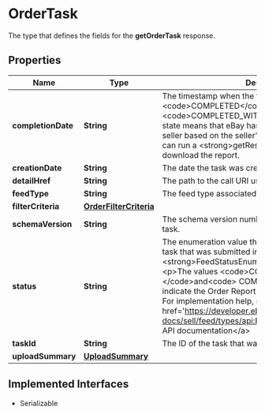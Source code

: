 

# OrderTask

The type that defines the fields for the <b> getOrderTask</b> response.
## Properties

Name | Type | Description | Notes
------------ | ------------- | ------------- | -------------
**completionDate** | **String** | The timestamp when the task went into the &lt;code&gt;COMPLETED&lt;/code&gt; or &lt;code&gt;COMPLETED_WITH_ERROR&lt;/code&gt; state. This state means that eBay has compiled the report for the seller based on the seller’s filter criteria, and the seller can run a &lt;strong&gt;getResultFile&lt;/strong&gt; call to download the report. |  [optional]
**creationDate** | **String** | The date the task was created. |  [optional]
**detailHref** | **String** | The path to the call URI used to retrieve the task. |  [optional]
**feedType** | **String** | The feed type associated with the task. |  [optional]
**filterCriteria** | [**OrderFilterCriteria**](OrderFilterCriteria.md) |  |  [optional]
**schemaVersion** | **String** | The schema version number associated with the create task. |  [optional]
**status** | **String** | The enumeration value that indicates the state of the task that was submitted in the request. See &lt;strong&gt;FeedStatusEnum&lt;/strong&gt; for information. &lt;p&gt;The values &lt;code&gt;COMPLETED &lt;/code&gt;and&lt;code&gt; COMPLETED_WITH_ERROR&lt;/code&gt; indicate the Order Report file is ready to download.&lt;/p&gt; For implementation help, refer to &lt;a href&#x3D;&#39;https://developer.ebay.com/api-docs/sell/feed/types/api:FeedStatusEnum&#39;&gt;eBay API documentation&lt;/a&gt; |  [optional]
**taskId** | **String** | The ID of the task that was submitted in the request. |  [optional]
**uploadSummary** | [**UploadSummary**](UploadSummary.md) |  |  [optional]


## Implemented Interfaces

* Serializable


